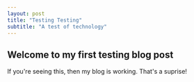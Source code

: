 ```yaml
---
layout: post
title: "Testing Testing"
subtitle: "A test of technology"
---
```

## Welcome to my first testing blog post

If you're seeing this, then my blog is working. That's a suprise!
